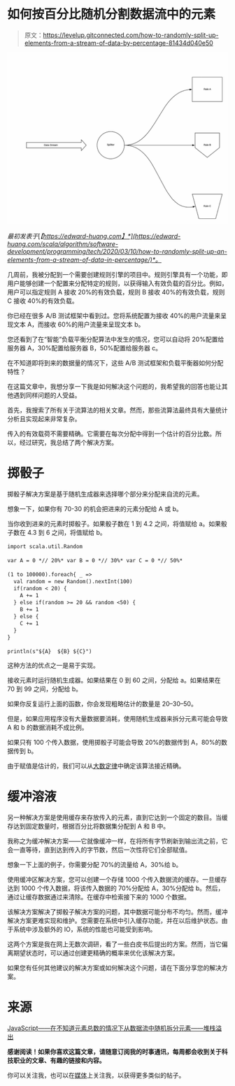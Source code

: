 # 如何按百分比随机分割数据流中的元素

> 原文：<https://levelup.gitconnected.com/how-to-randomly-split-up-elements-from-a-stream-of-data-by-percentage-81434d040e50>

![](img/e430dcfdc4ce208595f48adf8413eea2.png)

*最初发表于*[*【https://edward-huang.com】*](https://edward-huang.com/scala/algorithm/software-development/programming/tech/2020/03/10/how-to-randomly-split-up-an-elements-from-a-stream-of-data-in-percentage/)*。*

几周前，我被分配到一个需要创建规则引擎的项目中。规则引擎具有一个功能，即用户能够创建一个配置来分配特定的规则，以获得输入有效负载的百分比。例如，用户可以指定规则 A 接收 20%的有效负载，规则 B 接收 40%的有效负载，规则 C 接收 40%的有效负载。

你已经在很多 A/B 测试框架中看到过。您将系统配置为接收 40%的用户流量来呈现文本 A，而接收 60%的用户流量来呈现文本 b。

您还看到了在“智能”负载平衡分配算法中发生的情况，您可以自动将 20%配置给服务器 A，30%配置给服务器 B，50%配置给服务器 c。

在不知道即将到来的数据量的情况下，这些 A/B 测试框架和负载平衡器如何分配特性？

在这篇文章中，我想分享一下我是如何解决这个问题的，我希望我的回答也能让其他遇到同样问题的人受益。

首先，我搜索了所有关于流算法的相关文章。然而，那些流算法最终具有大量统计分析且实现起来非常复杂。

传入的有效载荷不需要精确。它需要在每次分配中得到一个估计的百分比数。所以，经过研究，我总结了两个解决方案。

# 掷骰子

掷骰子解决方案是基于随机生成器来选择哪个部分来分配来自流的元素。

想象一下，如果你有 70-30 的机会把进来的元素分配给 A 或 b。

当你收到进来的元素时掷骰子。如果骰子数在 1 到 4.2 之间，将值赋给 a。如果骰子数在 4.3 到 6 之间，将值赋给 b。

```
import scala.util.Random

var A = 0 *// 20%* var B = 0 *// 30%* var C = 0 *// 50%* 

(1 to 100000).foreach{ _ =>
  val random = new Random().nextInt(100)
  if(random < 20) {
    A += 1
  } else if(random >= 20 && random <50) {
    B += 1
  } else {
    C += 1
  }
}

println(s"${A}  ${B} ${C}")
```

这种方法的优点之一是易于实现。

接收元素时运行随机生成器。如果结果在 0 到 60 之间，分配给 a。如果结果在 70 到 99 之间，分配给 b。

如果你反复运行上面的函数，你会发现粗略估计的数量是 20–30–50。

但是，如果应用程序没有大量数据要消耗，使用随机生成器来拆分元素可能会导致 A 和 b 的数据消耗不成比例。

如果只有 100 个传入数据，使用掷骰子可能会导致 20%的数据传到 A，80%的数据传到 b。

由于赋值是估计的，我们可以从[大数定律](https://en.wikipedia.org/wiki/Law_of_large_numbers)中确定该算法接近精确。

# 缓冲溶液

另一种解决方案是使用缓存来存放传入的元素，直到它达到一个固定的数目。当缓存达到固定数量时，根据百分比将数据集分配到 A 和 B 中。

我称之为缓冲解决方案——它就像缓冲一样，在将所有字节刷新到输出流之前，它会一直等待，直到达到传入的字节数，然后一次性将它们全部赋值。

想象一下上面的例子，你需要分配 70%的流量给 A，30%给 b。

使用缓冲区解决方案，您可以创建一个存储 1000 个传入数据流的缓存。一旦缓存达到 1000 个传入数据，将该传入数据的 70%分配给 A，30%分配给 b。然后，通过让缓存数据通过来清除。在缓存中检索接下来的 1000 个数据。

该解决方案解决了掷骰子解决方案的问题，其中数据可能分布不均匀。然而，缓冲解决方案更难实现和维护。您需要在系统中引入缓存功能，并在以后维护状态。由于系统中涉及额外的 IO，系统的性能也可能受到影响。

这两个方案是我在网上无数次调研，看了一些白皮书后提出的方案。然而，当它偏离期望状态时，可以通过创建更精确的概率来优化该解决方案。

如果您有任何其他建议的解决方案或如何解决这个问题，请在下面分享您的解决方案。

# 来源

[JavaScript——在不知道元素总数的情况下从数据流中随机拆分元素——堆栈溢出](https://stackoverflow.com/questions/57482822/randomly-split-up-elements-from-a-stream-of-data-without-knowing-the-total-numbe)

**感谢阅读！如果你喜欢这篇文章，请随意订阅我的时事通讯，每周都会收到关于科技职业的文章、有趣的链接和内容。**

你可以关注我，也可以在[媒体](https://medium.com/@edwardgunawan880)上关注我，以获得更多类似的帖子。
